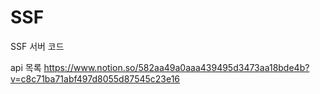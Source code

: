 # SSF
SSF 서버 코드

api 목록
https://www.notion.so/582aa49a0aaa439495d3473aa18bde4b?v=c8c71ba71abf497d8055d87545c23e16
